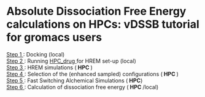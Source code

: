 # Absolute Dissociation Free Energy calculations on HPCs: vDSSB tutorial for gromacs users 

<a href="step1.html"> Step 1 </a>: Docking  (local)     
<a href="step2.html"> Step 2 </a>: Running <a href="https://github.com/MauriceKarrenbrock/HPC_Drug"> HPC_drug <a/> for HREM set-up (local) <br>
  <a href="step3.html"> Step 3 </a>: HREM simulations (<b> HPC </b>)  <br>
  <a href="step4.html"> Step 4 </a>: Selection of the (enhanced sampled) configurations (<b> HPC </b>) <br>
  <a href="step5.html"> Step 5 </a>:  Fast Switching Alchemical Simulations (<b> HPC</b>)<br>
  <a href="step6.html"> Step 6 </a>:   Calculation of dissociation free energy (<b> HPC </b>/local)

